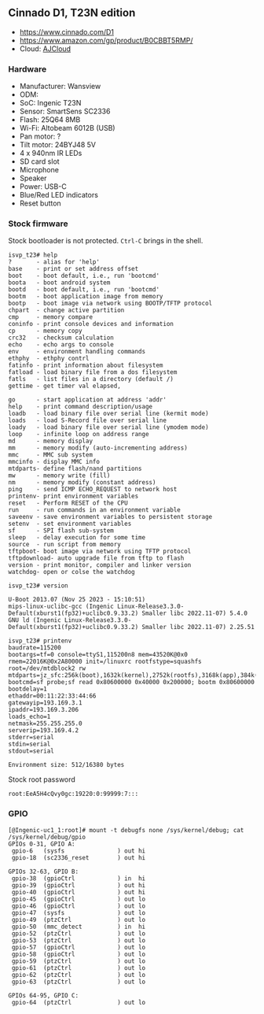 Cinnado D1, T23N edition
------------------------

- https://www.cinnado.com/D1
- https://www.amazon.com/gp/product/B0CBBT5RMP/
- Cloud: [AJCloud](https://www.ajcloud.net/)

### Hardware

- Manufacturer: Wansview
- ODM:
- SoC: Ingenic T23N
- Sensor: SmartSens SC2336
- Flash: 25Q64 8MB
- Wi-Fi: Altobeam 6012B (USB)
- Pan motor: ?
- Tilt motor: 24BYJ48 5V
- 4 x 940nm IR LEDs
- SD card slot
- Microphone
- Speaker
- Power: USB-C
- Blue/Red LED indicators
- Reset button

### Stock firmware

Stock bootloader is not protected. `Ctrl-C` brings in the shell.

```
isvp_t23# help
?       - alias for 'help'
base    - print or set address offset
boot    - boot default, i.e., run 'bootcmd'
boota   - boot android system
bootd   - boot default, i.e., run 'bootcmd'
bootm   - boot application image from memory
bootp   - boot image via network using BOOTP/TFTP protocol
chpart  - change active partition
cmp     - memory compare
coninfo - print console devices and information
cp      - memory copy
crc32   - checksum calculation
echo    - echo args to console
env     - environment handling commands
ethphy  - ethphy contrl
fatinfo - print information about filesystem
fatload - load binary file from a dos filesystem
fatls   - list files in a directory (default /)
gettime - get timer val elapsed,

go      - start application at address 'addr'
help    - print command description/usage
loadb   - load binary file over serial line (kermit mode)
loads   - load S-Record file over serial line
loady   - load binary file over serial line (ymodem mode)
loop    - infinite loop on address range
md      - memory display
mm      - memory modify (auto-incrementing address)
mmc     - MMC sub system
mmcinfo - display MMC info
mtdparts- define flash/nand partitions
mw      - memory write (fill)
nm      - memory modify (constant address)
ping    - send ICMP ECHO_REQUEST to network host
printenv- print environment variables
reset   - Perform RESET of the CPU
run     - run commands in an environment variable
saveenv - save environment variables to persistent storage
setenv  - set environment variables
sf      - SPI flash sub-system
sleep   - delay execution for some time
source  - run script from memory
tftpboot- boot image via network using TFTP protocol
tftpdownload- auto upgrade file from tftp to flash
version - print monitor, compiler and linker version
watchdog- open or colse the watchdog
```
```
isvp_t23# version 

U-Boot 2013.07 (Nov 25 2023 - 15:10:51)
mips-linux-uclibc-gcc (Ingenic Linux-Release3.3.0-Default(xburst1(fp32)+uclibc0.9.33.2) Smaller libc 2022.11-07) 5.4.0
GNU ld (Ingenic Linux-Release3.3.0-Default(xburst1(fp32)+uclibc0.9.33.2) Smaller libc 2022.11-07) 2.25.51
```
```
isvp_t23# printenv 
baudrate=115200
bootargs=tf=0 console=ttyS1,115200n8 mem=43520K@0x0 rmem=22016K@0x2A80000 init=/linuxrc rootfstype=squashfs root=/dev/mtdblock2 rw mtdparts=jz_sfc:256k(boot),1632k(kernel),2752k(rootfs),3168k(app),384k(syscfg),8M@0(all)
bootcmd=sf probe;sf read 0x80600000 0x40000 0x200000; bootm 0x80600000
bootdelay=1
ethaddr=00:11:22:33:44:66
gatewayip=193.169.3.1
ipaddr=193.169.3.206
loads_echo=1
netmask=255.255.255.0
serverip=193.169.4.2
stderr=serial
stdin=serial
stdout=serial

Environment size: 512/16380 bytes
```

Stock root password

`root:EeA5H4cQvy0gc:19220:0:99999:7:::`

### GPIO

```
[@Ingenic-uc1_1:root]# mount -t debugfs none /sys/kernel/debug; cat /sys/kernel/debug/gpio
GPIOs 0-31, GPIO A:
 gpio-6   (sysfs               ) out hi
 gpio-18  (sc2336_reset        ) out hi

GPIOs 32-63, GPIO B:
 gpio-38  (gpioCtrl            ) in  hi
 gpio-39  (gpioCtrl            ) out hi
 gpio-40  (gpioCtrl            ) out hi
 gpio-45  (gpioCtrl            ) out lo
 gpio-46  (gpioCtrl            ) out lo
 gpio-47  (sysfs               ) out lo
 gpio-49  (ptzCtrl             ) out lo
 gpio-50  (mmc_detect          ) in  hi
 gpio-52  (ptzCtrl             ) out lo
 gpio-53  (ptzCtrl             ) out lo
 gpio-57  (gpioCtrl            ) out lo
 gpio-58  (gpioCtrl            ) out lo
 gpio-59  (ptzCtrl             ) out lo
 gpio-61  (ptzCtrl             ) out lo
 gpio-62  (ptzCtrl             ) out lo
 gpio-63  (ptzCtrl             ) out lo

GPIOs 64-95, GPIO C:
 gpio-64  (ptzCtrl             ) out lo
 ```
